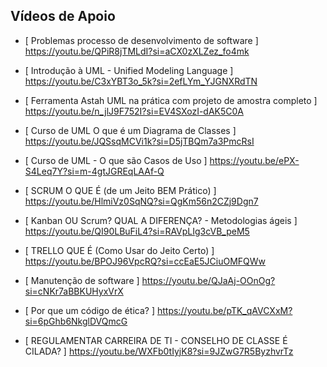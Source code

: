 ## Vídeos de Apoio

* [ Problemas processo de desenvolvimento de software ] https://youtu.be/QPiR8jTMLdI?si=aCX0zXLZez_fo4mk

* [ Introdução à UML - Unified Modeling Language ] https://youtu.be/C3xYBT3o_5k?si=2efLYm_YJGNXRdTN

* [ Ferramenta Astah UML na prática com projeto de amostra completo ] https://youtu.be/n_jlJ9F752I?si=EV4SXozI-dAK5C0A

* [ Curso de UML O que é um Diagrama de Classes ] https://youtu.be/JQSsqMCVi1k?si=D5jTBQm7a3PmcRsI

* [ Curso de UML - O que são Casos de Uso ] https://youtu.be/ePX-S4Leq7Y?si=m-4gtJGREqLAAf-Q

* [ SCRUM O QUE É (de um Jeito BEM Prático) ] https://youtu.be/HlmiVz0SqNQ?si=QgKm56n2CZj9Dgn7

* [ Kanban OU Scrum? QUAL A DIFERENÇA? - Metodologias ágeis ] https://youtu.be/QI90LBuFiL4?si=RAVpLIg3cVB_peM5

* [ TRELLO QUE É (Como Usar do Jeito Certo) ] https://youtu.be/BPOJ96VpcRQ?si=ccEaE5JCiuOMFQWw

* [ Manutenção de software ] https://youtu.be/QJaAj-OOnOg?si=cNKr7aBBKUHyxVrX

* [ Por que um código de ética? ] https://youtu.be/pTK_qAVCXxM?si=6pGhb6NkglDVQmcG

* [ REGULAMENTAR CARREIRA DE TI - CONSELHO DE CLASSE É CILADA? ] https://youtu.be/WXFb0tIyjK8?si=9JZwG7R5ByzhvrTz